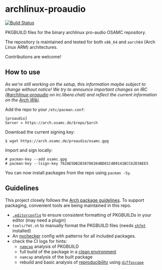 # archlinux-proaudio
[![Build Status](https://ci.cbix.de/api/badges/osam-cologne/archlinux-proaudio/status.svg)](https://ci.cbix.de/osam-cologne/archlinux-proaudio)

PKGBUILD files for the binary archlinux pro-audio OSAMC repository.

The repository is maintained and tested for both `x86_64` and `aarch64` (Arch Linux ARM) architectures.

Contributions are welcome!

## How to use
_As we're still working on the setup, this information maybe subject to change without notice!
We try to announce important changes on IRC ([#archlinux-proaudio](https://web.libera.chat/#archlinux-proaudio) on irc.libera.chat)
and reflect the current information on the [Arch Wiki](https://wiki.archlinux.org/title/Unofficial_user_repositories)._

Add the repo to your `/etc/pacman.conf`:
```
[proaudio]
Server = https://arch.osamc.de/$repo/$arch
```
Download the current signing key:
```
$ wget https://arch.osamc.de/proaudio/osamc.gpg
```
Import and sign locally:
```
# pacman-key --add osamc.gpg
# pacman-key --lsign-key 762AE5DB2B38786364BD81C4B9141BCC62D38EE5
```
You can now install packages from the repo using `pacman -Sy`.

## Guidelines
This project closely follows the [Arch package guidelines](https://wiki.archlinux.org/title/Arch_package_guidelines).
To support packaging, convenient tools are being maintained in this repo.
- [`.editorconfig`](https://editorconfig.org/) to ensure consistent formatting of PKGBUILDs in your editor (may need a plugin)
- `tools/fmt.sh` to manually format the PKGBUILD files (needs [`shfmt`](https://archlinux.org/packages/community/x86_64/shfmt/) installed)
- An [nvchecker](https://nvchecker.readthedocs.io/en/latest/) config with patterns for all included packages.
- check the CI logs for hints:
  - [`namcap`](https://wiki.archlinux.org/title/Namcap) analysis of PKGBUILD
  - full build of the package in a [clean environment](https://wiki.archlinux.org/title/DeveloperWiki:Building_in_a_clean_chroot#Why)
  - `namcap` analysis of the built package
  - rebuild and basic analysis of [reproducibility](https://reproducible-builds.org/) using [`diffoscope`](https://diffoscope.org/)
